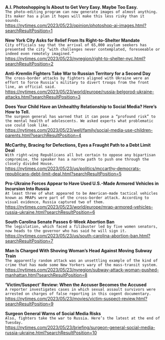 **A.I. Photoshopping Is About to Get Very Easy. Maybe Too Easy.**\
`The photo-editing program can now generate images of almost anything. Its maker has a plan it hopes will make this less risky than it sounds.`\
https://nytimes.com/2023/05/23/opinion/photoshop-ai-images.html?searchResultPosition=1

**New York City Asks for Relief From Its Right-to-Shelter Mandate**\
`City officials say that the arrival of 65,000 asylum seekers has presented the city “with challenges never contemplated, foreseeable or indeed even remotely imagined.”`\
https://nytimes.com/2023/05/23/nyregion/right-to-shelter-nyc.html?searchResultPosition=2

**Anti-Kremlin Fighters Take War to Russian Territory for a Second Day**\
`The cross-border attacks by fighters aligned with Ukraine were an effort to force Russia’s military to divert troops from the front line, an official said.`\
https://nytimes.com/2023/05/23/world/europe/russia-belgorod-ukraine-attacks.html?searchResultPosition=3

**Does Your Child Have an Unhealthy Relationship to Social Media? Here’s How to Tell.**\
`The surgeon general has warned that it can pose a “profound risk” to the mental health of adolescents. We asked experts what problematic use could look like.`\
https://nytimes.com/2023/05/23/well/family/social-media-use-children-parents.html?searchResultPosition=4

**McCarthy, Bracing for Defections, Eyes a Fraught Path to a Debt Limit Deal**\
`With right-wing Republicans all but certain to oppose any bipartisan compromise, the speaker has a narrow path to push one through the closely divided House.`\
https://nytimes.com/2023/05/23/us/politics/mccarthy-democrats-republicans-debt-limit-deal.html?searchResultPosition=5

**Pro-Ukraine Forces Appear to Have Used U.S.-Made Armored Vehicles in Incursion Into Russia**\
`At least three of what appeared to be American-made tactical vehicles known as MRAPs were part of the cross-border attack. According to visual evidence, Russia captured two of them.`\
https://nytimes.com/2023/05/23/world/europe/mrap-armored-vehicles-russia-ukraine.html?searchResultPosition=6

**South Carolina Senate Passes 6-Week Abortion Ban**\
`The legislation, which faced a filibuster led by five women senators, now heads to the governor who has said he will sign it.`\
https://nytimes.com/2023/05/23/us/south-carolina-abortion-ban.html?searchResultPosition=7

**Man Is Charged With Shoving Woman’s Head Against Moving Subway Train**\
`The apparently random attack was an unsettling example of the kind of crime that has made some New Yorkers wary of the mass-transit system.`\
https://nytimes.com/2023/05/23/nyregion/subway-attack-woman-pushed-manhattan.html?searchResultPosition=8

**‘Victim/Suspect’ Review: When the Accuser Becomes the Accused**\
`A reporter investigates cases in which sexual assault survivors were arrested on charges of false reporting in this cogent documentary.`\
https://nytimes.com/2023/05/23/movies/victim-suspect-review.html?searchResultPosition=9

**Surgeon General Warns of Social Media Risks**\
`Also, fighters take the war to Russia. Here’s the latest at the end of Tuesday.`\
https://nytimes.com/2023/05/23/briefing/surgeon-general-social-media-russia-ukraine.html?searchResultPosition=10


